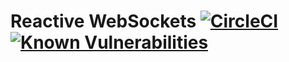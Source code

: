 # Reactive WebSockets [![CircleCI](https://circleci.com/gh/Elpis-Development/reactive-websockets/tree/main.svg?style=svg)](https://circleci.com/gh/Elpis-Development/reactive-websockets/tree/main) [![Known Vulnerabilities](https://snyk.io/test/github/Elpis-Development/reactive-websockets/badge.svg)](https://snyk.io/test/github/Elpis-Development/reactive-websockets)
